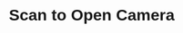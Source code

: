 <!DOCTYPE html>
<html lang="en">
<head>
  <meta charset="UTF-8">
  <meta name="viewport" content="width=device-width, initial-scale=1.0">
  <title>QR Code for Camera</title>
  <script src="https://cdnjs.cloudflare.com/ajax/libs/qrcodejs/1.0.0/qrcode.min.js"></script>
  <style>
    body {
      display: flex;
      flex-direction: column;
      align-items: center;
      justify-content: center;
      height: 100vh;
      margin: 0;
      font-family: Arial, sans-serif;
    }
    h1 {
      margin-bottom: 20px;
    }
    #qrcode {
      margin-top: 20px;
    }
  </style>
</head>
<body>
  <h1>Scan to Open Camera</h1>
  <div id="qrcode"></div>
  <script>
    // URL to open the camera functionality
    const cameraPageUrl = "https://your-web-app.com/camera";

    // Generate the QR code
    new QRCode(document.getElementById("qrcode"), {
      text: cameraPageUrl,
      width: 256,
      height: 256,
    });
  </script>
</body>
</html>
